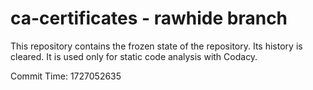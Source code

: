 # ca-certificates - rawhide branch

This repository contains the frozen state of the repository.
Its history is cleared. It is used only for static code
analysis with Codacy.

Commit Time: 1727052635